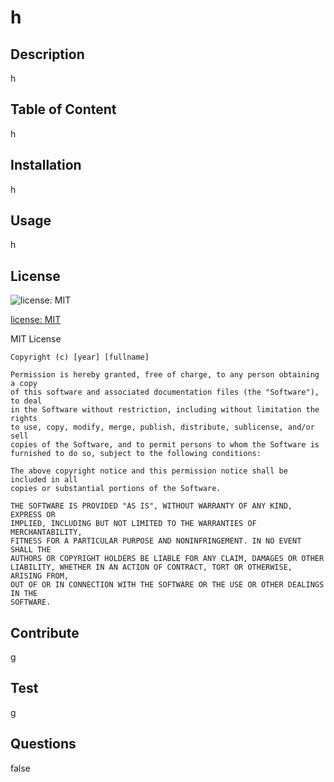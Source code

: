 # h
  ## Description  
  h 
  ## Table of Content
  h
  ## Installation
  h
  ## Usage
  h
  ## License
  ![license: MIT](https://img.shields.io/badge/License-MIT-yellow.svg)  
  
  [license: MIT](https://choosealicense.com/licenses/mit/)  

  MIT License

    Copyright (c) [year] [fullname]
    
    Permission is hereby granted, free of charge, to any person obtaining a copy
    of this software and associated documentation files (the "Software"), to deal
    in the Software without restriction, including without limitation the rights
    to use, copy, modify, merge, publish, distribute, sublicense, and/or sell
    copies of the Software, and to permit persons to whom the Software is
    furnished to do so, subject to the following conditions:
    
    The above copyright notice and this permission notice shall be included in all
    copies or substantial portions of the Software.
    
    THE SOFTWARE IS PROVIDED "AS IS", WITHOUT WARRANTY OF ANY KIND, EXPRESS OR
    IMPLIED, INCLUDING BUT NOT LIMITED TO THE WARRANTIES OF MERCHANTABILITY,
    FITNESS FOR A PARTICULAR PURPOSE AND NONINFRINGEMENT. IN NO EVENT SHALL THE
    AUTHORS OR COPYRIGHT HOLDERS BE LIABLE FOR ANY CLAIM, DAMAGES OR OTHER
    LIABILITY, WHETHER IN AN ACTION OF CONTRACT, TORT OR OTHERWISE, ARISING FROM,
    OUT OF OR IN CONNECTION WITH THE SOFTWARE OR THE USE OR OTHER DEALINGS IN THE
    SOFTWARE.
  ## Contribute
  g
  ## Test
  g
  ## Questions
  false
